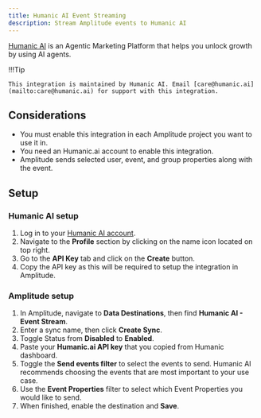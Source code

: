 ```yaml
---
title: Humanic AI Event Streaming
description: Stream Amplitude events to Humanic AI
---
```


[Humanic AI](https://www.humanic.ai/) is an Agentic Marketing Platform that helps you unlock growth by using AI agents. 

!!!Tip

    This integration is maintained by Humanic AI. Email [care@humanic.ai](mailto:care@humanic.ai) for support with this integration. 

## Considerations

- You must enable this integration in each Amplitude project you want to use it in.
- You need an Humanic.ai account to enable this integration.
- Amplitude sends selected user, event, and group properties along with the event.

## Setup

### Humanic AI setup

1. Log in to your [Humanic AI account](https://www.google.com/url?q=https://dashboard.humanic.ai/&sa=D&source=docs&ust=1718221705159195&usg=AOvVaw35JyMQx4p7cxsiEOBh7gIX).
2. Navigate to the **Profile** section by clicking on the name icon located on top right.
3. Go to the **API Key** tab and click on the **Create** button.
4. Copy the API key as this will be required to setup the integration in Amplitude.

### Amplitude setup

1. In Amplitude, navigate to **Data Destinations**, then find **Humanic AI - Event Stream**.
2. Enter a sync name, then click **Create Sync**.
3. Toggle Status from **Disabled** to **Enabled**.
4. Paste your **Humanic.ai API key** that you copied from Humanic dashboard.
5. Toggle the **Send events filter** to select the events to send. Humanic AI recommends choosing the events that are most important to your use case.
6. Use the **Event Properties** filter to select which Event Properties you would like to send.
7. When finished, enable the destination and **Save**.
